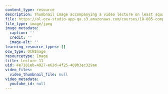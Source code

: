 ```yaml
---
content_type: resource
description: Thumbnail image accompanying a video lecture on least squares.
file: https://ol-ocw-studio-app-qa.s3.amazonaws.com/courses/18-085-computational-science-and-engineering-i-fall-2008/4e7181eb4927e63d4f25489b3ec329ae_11.jpg
file_type: image/jpeg
image_metadata:
  caption: ''
  credit: ''
  image-alt: ''
learning_resource_types: []
ocw_type: OCWImage
resourcetype: Image
title: Lecture 11
uid: 4e7181eb-4927-e63d-4f25-489b3ec329ae
video_files:
  video_thumbnail_file: null
video_metadata:
  youtube_id: null
---
```

